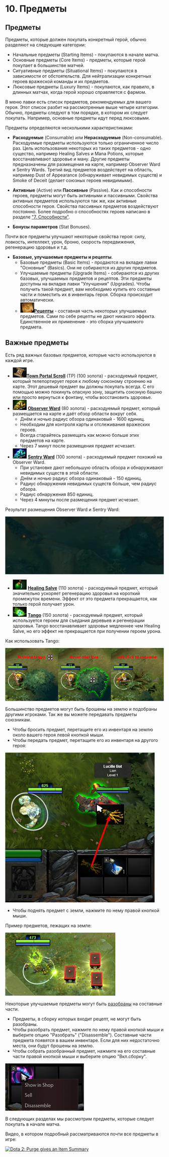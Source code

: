 # 10. Предметы

## Предметы

Предметы, которые должен покупать конкретный герой, обычно разделяют на следующие категории:

* Начальные предметы (Starting Items) - покупаются в начале матча.
* Основные предметы (Core Items) - предметы, которые герой покупает в большинстве матчей.
* Ситуативные предметы (Situational Items) - покупаются в зависимости от обстоятельств. Для нейтрализации конкретных героев вражеской команды и их предметов.
* Люксовые предметы (Luxury Items) - покупаются, как правило, в длинных матчах, когда герой хорошо справляется с фармом.

В меню лавки есть список предметов, рекомендуемых для вашего героя. Этот список разбит на рассмотренные выше четыре категории. Обычно, предметы следуют в том порядке, в котором их следует покупать. Например, основные предметы идут перед люксовыми.

Предметы определяются несколькими характеристиками:

* **Расходуемые** (Consumable) или **Нерасходуемые** (Non-consumable).
Расходуемые предметы используются только ограниченное число раз. Цель использования некоторых из таких предметов - одно существо, например Healing Salves и Mana Potions, которые восстанавливают здоровье и ману. Другие предметы предназначены для размещения на карте, например Observer Ward и Sentry Wards. Третий вид предметов воздействует на область, например Dust of Appearance (обнаруживает невидимых существ) и Smoke of Deceit (делает союзных героев невидимыми).

* **Активные** (Active) или **Пассивные** (Passive).
Как и способности героев, предметы могут быть активными и пассивными. Свойства активных предметов используются так же, как активные способности героя. Свойства пассивных предметов воздействуют постоянно. Более подробно о способностях героев написано в разделе ["7. Способности"](7_abilities.md).

* **Бонусы параметров** (Stat Bonuses).

Почти все предметы улучшают некоторые свойства героя: силу, ловкость, интеллект, урон, броню, скорость передвижения, регенерацию здоровья и т.д.

* **Базовые, улучшаемые предметы и рецепты**.
    * Базовые предметы (Basic Items) - продаются на вкладке лавки "Основные" (Basics). Они не собираются из других предметов.
    * Улучшаемые предметы (Upgrade Items) - собираются из других базовых, улучшаемых предметов и рецептов. Эти предметы доступны на вкладке лавки "Улучшения" (Upgrades). Чтобы получить такой предмет, вам необходимо купить его составные части и поместить их в инвентарь героя. Сборка происходит автоматически.
    * ![Рецепт](images/10.11_recipe.png)[**Рецепты**](https://dota2-ru.gamepedia.com/%D0%A0%D0%B5%D1%86%D0%B5%D0%BF%D1%82%D1%8B) - составная часть некоторых улучшаемых предметов. Сами по себе рецепты не дают никакого эффекта. Единственное их применение - это сборка улучшаемого предмета.

## Важные предметы

Есть ряд важных базовых предметов, которые часто используются в каждой игре.

* ![Town Portal](images/10.1_town_portal.png)[**Town Portal Scroll**](https://dota2-ru.gamepedia.com/Town_Portal_Scroll) (TP) (100 золота) - расходуемый предмет, который телепортирует героя к любому союзному строению на карте. Этот дешевый предмет вы должны покупать всегда. С его помощью можно покинуть опасную зону, защитить союзную башню или просто вернуться к фонтану, чтобы восстановить здоровье.
* ![Observer Ward](images/10.2_observer_ward.png) [**Observer Ward**](https://dota2-ru.gamepedia.com/Observer_Ward) (80 золота) - расходуемый предмет, который размещается на карте и даёт обзор области вокруг себя.
    * Днём и ночью радиус обзора одинаковый - 1600 единиц.
    * Необходим для контроля карты и отслеживания вражеских героев.
    * Всегда старайтесь размещать как можно больше этих предметов на карте.
    * Через 7 минут после размещения предмет исчезает.
* ![Sentry Ward](images/10.3_sentry_ward.png) [**Sentry Ward**](https://dota2-ru.gamepedia.com/Sentry_Ward) (100 золота) - расходуемый предмет похожий на Observer Ward.
    * При установке дают небольшую область обзора и обнаруживают невидимых существ в этой области.
    * Днём и ночью радиус обзора одинаковый - 150 единиц.
    * Радиус обнаружения невидимых существ больше, чем радиус обзора.
    * Радиус обнаружения 850 единиц.
    * Через 4 минуты после размещения предмет исчезает.

Результат размещения Observer Ward и Sentry Ward:

![Размещение вардов](images/10.4_wards.gif)

* ![Healing Salve](images/10.5_healing_salve.png) [**Healing Salve**](https://dota2-ru.gamepedia.com/Healing_Salve) (110 золота) - расходуемый предмет, который значительно ускоряет регенерацию здоровья на короткий промежуток времени. Эффект от это предмета прекращается, как только герой получает урон.
* ![Tango](images/10.6_tango.png) [**Tango**](https://dota2-ru.gamepedia.com/Tango) (150 золота) - расходуемый предмет, который используется героем для съедания деревьев и регенерации здоровья. Tango восстанавливает здоровье медленнее чем Healing Salve, но его эффект не прекращается при получении героем урона.

Как использовать Tango:

![Использование Tango](images/10.7_tango_usage.png)

Большинство предметов могут быть брошены на землю и подобраны другими игроками. Так же вы можете передавать предметы союзникам.

* Чтобы бросить предмет, перетащите его из инвентаря на землю около вашего героя левой кнопкой мыши.
* Чтобы передать предмет, перетащите его из инвентаря на другого героя:

![Передача предмета](images/10.8_give_item.png)

* Чтобы поднять предмет с земли, нажмите по нему правой кнопкой мыши.

Пример предметов, лежащих на земле:

![Предметы на земле](images/10.9_drop_item.png)

Некоторые улучшаемые предметы могут быть [разобраны](https://dota2-ru.gamepedia.com/%D0%A0%D0%B0%D0%B7%D0%B1%D0%BE%D1%80%D0%BA%D0%B0_%D0%BF%D1%80%D0%B5%D0%B4%D0%BC%D0%B5%D1%82%D0%BE%D0%B2) на составные части.

* Предметы, в сборку которых входит рецепт, не могут быть разобраны.
* Чтобы разобрать предмет, нажмите по нему правой кнопкой мыши и выберите опцию "Разобрать" ("Disassemble"). Составные части предмета появятся в вашем инвентаре. Если для них недостаточно места, они будут брошены на землю.
* Чтобы собрать разобранный предмет, нажмите на его составные части правой кнопкой мыши и выберите опцию "Вкл.сборку".

![Разборка предмета](images/10.10_disassemble_item.png)

В следующих разделах мы рассмотрим предметы, которые следует покупать в начале матча.

Видео, в котором подробный рассматриваются почти все предметы в игре:

[![Dota 2: Purge gives an Item Summary](http://img.youtube.com/vi/R9-qHJGIUvU/0.jpg)](https://www.youtube.com/watch?v=R9-qHJGIUvU)

